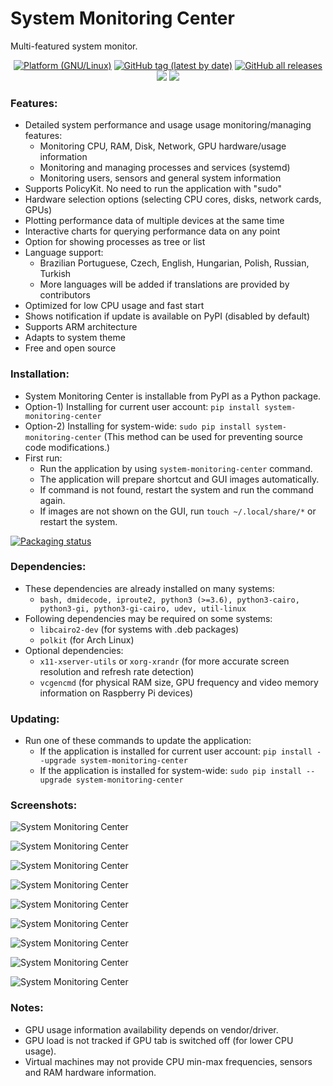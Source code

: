 # System Monitoring Center

Multi-featured system monitor.


<p align="center">
<a href="https://github.com/hakandundar34coding/system-monitoring-center/tags"><img alt="Platform (GNU/Linux)" src="https://img.shields.io/badge/platform-GNU/Linux-blue.svg"/></a>
<a href="https://github.com/hakandundar34coding/system-monitoring-center/tags"><img alt="GitHub tag (latest by date)" src="https://img.shields.io/github/v/tag/hakandundar34coding/system-monitoring-center"></a>
<a href="https://github.com/hakandundar34coding/system-monitoring-center/tags"><img alt="GitHub all releases" src="https://img.shields.io/github/downloads/hakandundar34coding/system-monitoring-center/total"></a>
<a href="https://pypi.org/project/system-monitoring-center/"><img src="https://static.pepy.tech/personalized-badge/system-monitoring-center?period=total&units=international_system&left_color=grey&right_color=green&left_text=downloads"/></a>
<a href="https://github.com/hakandundar34coding/system-monitoring-center/blob/master/Changes.md"><img src="https://img.shields.io/badge/View-Changelog-b37840"></a>
</p>


### Features:
- Detailed system performance and usage usage monitoring/managing features:
    - Monitoring CPU, RAM, Disk, Network, GPU hardware/usage information
    - Monitoring and managing processes and services (systemd)
    - Monitoring users, sensors and general system information
- Supports PolicyKit. No need to run the application with "sudo"
- Hardware selection options (selecting CPU cores, disks, network cards, GPUs)
- Plotting performance data of multiple devices at the same time
- Interactive charts for querying performance data on any point
- Option for showing processes as tree or list
- Language support:
    - Brazilian Portuguese, Czech, English, Hungarian, Polish, Russian, Turkish
    - More languages will be added if translations are provided by contributors
- Optimized for low CPU usage and fast start
- Shows notification if update is available on PyPI (disabled by default)
- Supports ARM architecture
- Adapts to system theme
- Free and open source


### Installation:
- System Monitoring Center is installable from PyPI as a Python package.
- Option-1) Installing for current user account: `pip install system-monitoring-center`
- Option-2) Installing for system-wide: `sudo pip install system-monitoring-center`
    (This method can be used for preventing source code modifications.)
- First run:
    - Run the application by using `system-monitoring-center` command.
    - The application will prepare shortcut and GUI images automatically.
    - If command is not found, restart the system and run the command again.
    - If images are not shown on the GUI, run `touch ~/.local/share/*` or restart the system.


<a href="https://repology.org/project/system-monitoring-center/versions">
    <img src="https://repology.org/badge/vertical-allrepos/system-monitoring-center.svg" alt="Packaging status"></a>


### Dependencies:
- These dependencies are already installed on many systems: 
    - `bash, dmidecode, iproute2, python3 (>=3.6), python3-cairo, python3-gi, python3-gi-cairo, udev, util-linux`
- Following dependencies may be required on some systems:
    - `libcairo2-dev` (for systems with .deb packages)
    - `polkit` (for Arch Linux)
- Optional dependencies:
    - `x11-xserver-utils` or `xorg-xrandr` (for more accurate screen resolution and refresh rate detection)
    - `vcgencmd` (for physical RAM size, GPU frequency and video memory information on Raspberry Pi devices)


### Updating:
- Run one of these commands to update the application:
    - If the application is installed for current user account: `pip install --upgrade system-monitoring-center`
    - If the application is installed for system-wide: `sudo pip install --upgrade system-monitoring-center`


### Screenshots:
![System Monitoring Center](screenshots/cpu_tab_dark_system_theme.png)

![System Monitoring Center](screenshots/cpu_tab_white_system_theme.png)

![System Monitoring Center](screenshots/cpu_tab_per_core_dark_system_theme.png)

![System Monitoring Center](screenshots/network_tab_dark_system_theme.png)

![System Monitoring Center](screenshots/gpu_tab_dark_system_theme.png)

![System Monitoring Center](screenshots/sensors_tab_dark_system_theme.png)

![System Monitoring Center](screenshots/processes_list_view_dark_system_theme.png)

![System Monitoring Center](screenshots/services_tab_dark_system_theme.png)

![System Monitoring Center](screenshots/system_tab_dark_system_theme.png)


### Notes:
- GPU usage information availability depends on vendor/driver.
- GPU load is not tracked if GPU tab is switched off (for lower CPU usage).
- Virtual machines may not provide CPU min-max frequencies, sensors and RAM hardware information.
